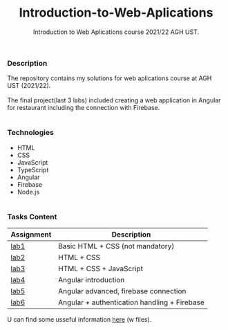 
<h1 align = "center"> Introduction-to-Web-Aplications </h1>
<p align = "center"> Introduction to Web Aplications course 2021/22 AGH UST. </p>

<br>

<h3>Description</h3>

<p>
  The repository contains my solutions for web aplications course at AGH UST (2021/22).
  <br>
  <br>
  The final project(last 3 labs) included creating a web application in Angular for restaurant including the connection with Firebase.
</p>

#

<h3> Technologies </h3>


- HTML
- CSS
- JavaScript
- TypeScript
- Angular
- Firebase
- Node.js


#

<h3>Tasks Content</h3> 


| Assignment |Description |
| ------------- | ------------- |
| [lab1](https://github.com/mamikula/Introduction-to-Web-Aplications/blob/master/pdfs/lab1.pdf)  | Basic HTML + CSS (not mandatory)  |
| [lab2](https://github.com/mamikula/Introduction-to-Web-Aplications/blob/master/pdfs/lab2.pdf)  | HTML + CSS  |
| [lab3](https://github.com/mamikula/Introduction-to-Web-Aplications/blob/master/pdfs/lab3.pdf) | HTML + CSS + JavaScript  |
| [lab4](https://github.com/mamikula/Introduction-to-Web-Aplications/blob/master/pdfs/lab4.pdf)  | Angular introduction  |
| [lab5](https://github.com/mamikula/Introduction-to-Web-Aplications/blob/master/pdfs/lab5.pdf) | Angular advanced, firebase connection  |
| [lab6](https://github.com/mamikula/Introduction-to-Web-Aplications/blob/master/pdfs/lab6.pdf)  | Angular + authentication handling + Firebase  |


U can find some usseful information [here](https://github.com/mamikula/Introduction-to-Web-Aplications/tree/master/pdfs) (w files).
